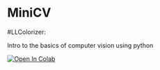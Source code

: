 # MiniCV
#LLColorizer:

Intro to the basics of computer vision using python

[![Open In Colab](https://colab.research.google.com/assets/colab-badge.svg)](https://colab.research.google.com/github/timi-ty/MiniCV/blob/master/Image%20representation.ipynb)
